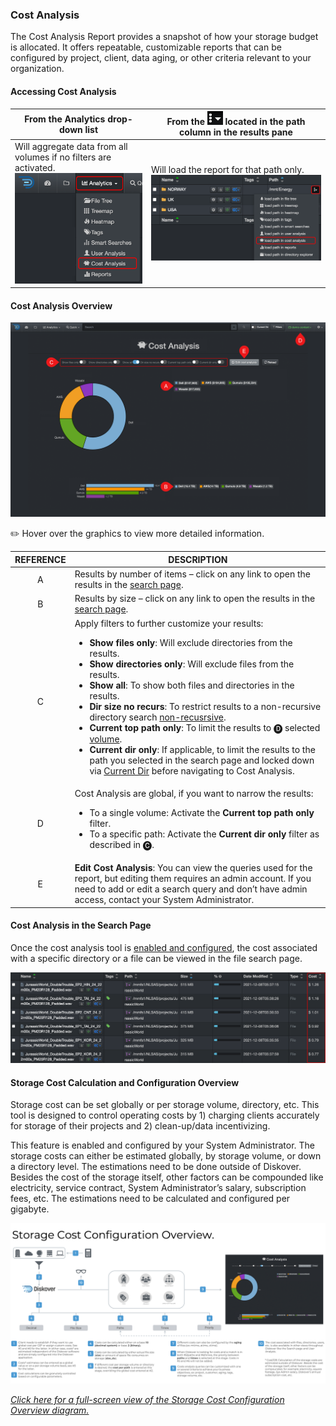 <p id="cost_analysis"></p>

### Cost Analysis 

The Cost Analysis Report provides a snapshot of how your storage budget is allocated. It offers repeatable, customizable reports that can be configured by project, client, data aging, or other criteria relevant to your organization.



#### Accessing Cost Analysis

| From the **Analytics** drop-down list | From the <img src="images/icon_more.png" width="25"> located in the path column in the results pane |
| --- | --- |
| Will aggregate data from all volumes if no filters are activated.<br> <img src="images/analytics_select_cost_analysis.png" width="300"> | Will load the report for that path only.<br><img src="images/image_analytics_access_via_results_pane_cost_analysis.png" width="600"> |


#### Cost Analysis Overview

![Image: Cost Analysis Report Overview](images/analytics_cost_analysis_2025.png)

✏️ Hover over the graphics to view more detailed information.

| REFERENCE | DESCRIPTION |
| :---: | --- |
| A | Results by number of items – click on any link to open the results in the [search page](#search_page). |
| B | Results by size – click on any link to open the results in the [search page](#search_page). |
| C | Apply filters to further customize your results:<ul><li>**Show files only**: Will exclude directories from the results.</li><li>**Show directories only**: Will exclude files from the results.</li><li>**Show all**: To show both files and directories in the results.</li><li>**Dir size no recurs**: To restrict results to a non-recursive directory search [non-recusrsive](#recursive).</li><li>**Current top path only**: To limit the results to 🅓 selected [volume](#volume).</li><li>**Current dir only**: If applicable, to limit the results to the path you selected in the search page and locked down via [Current Dir](#current_dir) before navigating to Cost Analysis.</li></ul> |
| D | Cost Analysis are global, if you want to narrow the results:<ul><li>To a single volume: Activate the **Current top path only** filter.</li><li>To a specific path: Activate the **Current dir only** filter as described in 🅒. |
| E | **Edit Cost Analysis**: You can view the queries used for the report, but editing them requires an admin account. If you need to add or edit a search query and don’t have admin access, contact your System Administrator. |


#### Cost Analysis in the Search Page

Once the cost analysis tool is [enabled and configured](#cost_config), the cost associated with a specific directory or a file can be viewed in the file search page.

![Image: Cost Analysis Info in File Search Page](images/image_analytics_cost_analysis_in_file_search_page.png)

<p id="cost_config"></p>

#### Storage Cost Calculation and Configuration Overview

Storage cost can be set globally or per storage volume, directory, etc. This tool is designed to control operating costs by 1) charging clients accurately for storage of their projects and 2) clean-up/data incentivizing.

This feature is enabled and configured by your System Administrator. The storage costs can either be estimated globally, by storage volume, or down a directory level. The estimations need to be done outside of Diskover. Besides the cost of the storage itself, other factors can be compounded like electricity, service contract, System Administrator’s salary, subscription fees, etc. The estimations need to be calculated and configured per gigabyte.

![Image: Storage Cost Configuration Overview Diagram](images/diagram_storage_cost_configuration.png)

_[Click here for a full-screen view of the Storage Cost Configuration Overview diagram.](images/diagram_storage_cost_configuration.png)_

